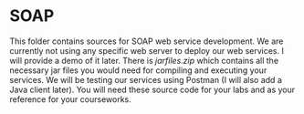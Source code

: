 # SOAP 
This folder contains sources for SOAP web service development. We are currently not using any specific web server to deploy our web services. I will provide a demo of it later. There is *jarfiles.zip* which contains all the necessary jar files you would need for compiling and executing your services. We will be testing our services using Postman (I will also add a Java client later). You will need these source code for your labs and as your reference for your courseworks.
